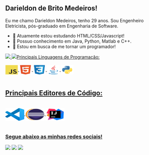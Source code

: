 ## Darieldon de Brito Medeiros!

Eu me chamo Darieldon Medeiros, tenho 29 anos. Sou Engenheiro Eletricista, pós-graduado em Engenharia de Software.

- 👜 Atuamente estou estudando HTML/CSS/Javascript!
- 📓 Possuo conhecimento em Java, Python, Matlab e C++.
- 🤖 Estou em busca de me tornar um programador!

 <div>
   <a href="https://github.com/DarieldonMedeiros">
   <img height="180em" src="https://github-readme-stats.vercel.app/api?username=DarieldonMedeiros&show_icons=true&theme=tokyonight&include_all_commits=true&count_private=true"/>
   <img height="180em" src="https://github-readme-stats.vercel.app/api/top-langs/?username=DarieldonMedeiros&show=python,java&theme=radical&layout=compact&langs_count=10/>
</div>

## Principais Linguagens de Programação:

<div style="display: inline_block"><br>
  <img align="center" alt="Js" height="30" width="40" src="https://github.com/devicons/devicon/blob/v2.16.0/icons/javascript/javascript-original.svg">
  <img align="center" alt="HTML" height="30" width="40" src="https://github.com/devicons/devicon/blob/v2.16.0/icons/html5/html5-original.svg">
  <img align="center" alt="CSS" height="30" width="40" src="https://github.com/devicons/devicon/blob/v2.16.0/icons/css3/css3-original.svg">
  <img align="center" alt="Java" height="30" width="40" src="https://github.com/devicons/devicon/blob/v2.16.0/icons/java/java-original.svg">
  <img align="center" alt="Python" height="30" width="40" src="https://github.com/devicons/devicon/blob/v2.16.0/icons/python/python-original.svg">
</div> 
<br>

## Principais Editores de Código: 

<div style="display: inline_block"><br>
   <img align="center" alt="VScode" height="40" width="60" src="https://github.com/devicons/devicon/blob/v2.16.0/icons/vscode/vscode-original.svg">
   <img align="center" alt="Eclipse" height="40" width="60" src="https://github.com/devicons/devicon/blob/v2.16.0/icons/eclipse/eclipse-original.svg">
   <img align="center" alt="IntelliJ" height="40" width="60" src="https://github.com/devicons/devicon/blob/v2.16.0/icons/intellij/intellij-original.svg">
</div>
</br>

  ### Segue abaixo as minhas redes sociais!
 
<div> 
  <a href="https://www.instagram.com/darieldon_medeiros/" target="_blank"><img src="https://img.shields.io/badge/-Instagram-%23E4405F?style=for-the-badge&logo=instagram&logoColor=white" target="_blank"></a>
  <a href = "darieldonbm99@outlook.com"><img src="https://img.shields.io/badge/Microsoft_Outlook-0078D4?style=for-the-badge&logo=microsoft-outlook&logoColor=white" target="_blank"></a>
  <a href="https://www.linkedin.com/in/darieldon-de-brito-medeiros" target="_blank"><img src="https://img.shields.io/badge/-LinkedIn-%230077B5?style=for-the-badge&logo=linkedin&logoColor=white" target="_blank"></a> 

</div>
